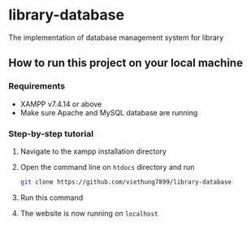 # library-database

The implementation of database management system for library

## How to run this project on your local machine

### Requirements

- XAMPP v7.4.14 or above
- Make sure Apache and MySQL database are running

### Step-by-step tutorial

1. Navigate to the xampp installation directory

2. Open the command line on `htdocs` directory and run

    ```bash
    git clone https://github.com/viethung7899/library-database
    ```

3. Run this command

4. The website is now running on `localhost`
